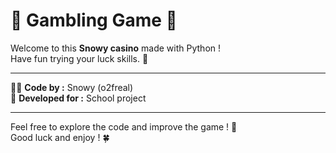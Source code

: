 # 🎰 Gambling Game 🎲

Welcome to this **Snowy casino** made with Python !  
Have fun trying your luck skills. 🎉

---

👨‍💻 **Code by :** Snowy (o2freal)  
🏫 **Developed for :** School project

---

Feel free to explore the code and improve the game ! 🚀  
Good luck and enjoy ! 🍀
